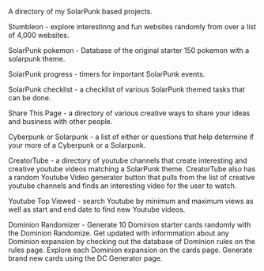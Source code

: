 A directory of  my SolarPunk based projects.

Stumbleon - explore interestinng and fun websites randomly from over a list of 4,000 websites.     

SolarPunk pokemon - Database of the original starter 150 pokemon with a solarpunk theme.   

SolarPunk progress - timers for important SolarPunk events. 

SolarPunk checklist - a checklist of various SolarPunk themed tasks that can be done.  

Share This Page - a directory of various creative ways to share your ideas and business with other people.  

Cyberpunk or Solarpunk - a list of either or questions that help determine if your more of a Cyberpunk or a Solarpunk. 

CreatorTube - a directory of youtube channels that create interesting and creative youtube videos matching a SolarPunk theme. 
CreatorTube also has a random Youtube Video generator button that pulls from the list of creative youtube channels and finds an interesting video for the user to watch.

Youtube Top Viewed - search Youtube by minimum and maximum views as well as start and end date to find new Youtube videos.

Dominion Randomizer - Generate 10 Dominion starter cards randomly with the Dominion Randomize. Get updated with informmation about any Dominion expansion by checking out the database of Dominion rules on the rules page. Explore each Dominion expansion on the cards page. Generate brand new cards using the DC Generator page.
